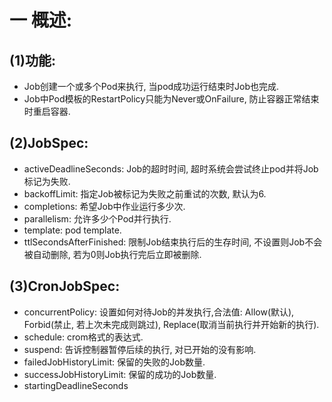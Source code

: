 # 一 概述:
## (1)功能:
- Job创建一个或多个Pod来执行, 当pod成功运行结束时Job也完成.
- Job中Pod模板的RestartPolicy只能为Never或OnFailure, 防止容器正常结束时重启容器.

## (2)JobSpec:
- activeDeadlineSeconds: Job的超时时间, 超时系统会尝试终止pod并将Job标记为失败.
- backoffLimit: 指定Job被标记为失败之前重试的次数, 默认为6.
- completions: 希望Job中作业运行多少次.
- parallelism: 允许多少个Pod并行执行.
- template: pod template.
- ttlSecondsAfterFinished: 限制Job结束执行后的生存时间, 不设置则Job不会被自动删除, 若为0则Job执行完后立即被删除.

## (3)CronJobSpec:
- concurrentPolicy: 设置如何对待Job的并发执行,合法值: Allow(默认), Forbid(禁止, 若上次未完成则跳过), Replace(取消当前执行并开始新的执行).
- schedule: crom格式的表达式.
- suspend: 告诉控制器暂停后续的执行, 对已开始的没有影响.
- failedJobHistoryLimit: 保留的失败的Job数量.
- successJobHistoryLimit: 保留的成功的Job数量.
- startingDeadlineSeconds
